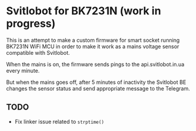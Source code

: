 # Svitlobot for BK7231N (work in progress)

This is an attempt to make a custom firmware for smart socket running BK7231N WiFi MCU in order to make it work as a mains voltage sensor compatible with Svitlobot.

When the mains is on, the firmware sends pings to the api.svitlobot.in.ua every minute.

But when the mains goes off, after 5 minutes of inactivity the Svitlobot BE changes the sensor status and send appropriate message to the Telegram.

## TODO
* Fix linker issue related to ``strptime()``
